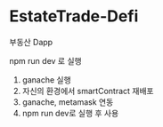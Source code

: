 # EstateTrade-Defi
부동산 Dapp

npm run dev 로 실행 

1. ganache 실행
2. 자신의 환경에서 smartContract 재배포
3. ganache, metamask 연동
4. npm run dev로 실행 후 사용
